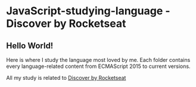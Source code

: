 # JavaScript-studying-language - Discover by Rocketseat

## Hello World!
<p>Here is where I study the language most loved by me. Each folder contains every language-related content from ECMAScript 2015 to current versions.</p>
<p>All my study is related to <a href=https://www.rocketseat.com.br/discover"">Discover by Rocketseat</a></p>
